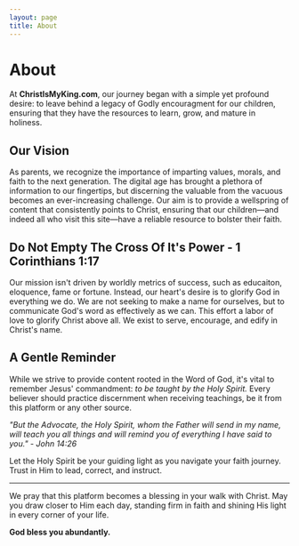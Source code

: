 ```yaml
---
layout: page
title: About
---
```


# About

At **ChristIsMyKing.com**, our journey began with a simple yet profound desire: to leave behind a legacy of Godly encouragment for our children, ensuring that they have the resources to learn, grow, and mature in holiness.

## Our Vision

As parents, we recognize the importance of imparting values, morals, and faith to the next generation. The digital age has brought a plethora of information to our fingertips, but discerning the valuable from the vacuous becomes an ever-increasing challenge. Our aim is to provide a wellspring of content that consistently points to Christ, ensuring that our children—and indeed all who visit this site—have a reliable resource to bolster their faith.

## Do Not Empty The Cross Of It's Power - 1 Corinthians 1:17

Our mission isn't driven by worldly metrics of success, such as educaiton, eloquence, fame or fortune. Instead, our heart's desire is to glorify God in everything we do. We are not seeking to make a name for ourselves, but to communicate God's word as effectively as we can. This effort a labor of love to glorify Christ above all. We exist to serve, encourage, and edify in Christ's name.

## A Gentle Reminder

While we strive to provide content rooted in the Word of God, it's vital to remember Jesus' commandment: *to be taught by the Holy Spirit.* Every believer should practice discernment when receiving teachings, be it from this platform or any other source.

*"But the Advocate, the Holy Spirit, whom the Father will send in my name, will teach you all things and will remind you of everything I have said to you." - John 14:26*

Let the Holy Spirit be your guiding light as you navigate your faith journey. Trust in Him to lead, correct, and instruct.

---

We pray that this platform becomes a blessing in your walk with Christ. May you draw closer to Him each day, standing firm in faith and shining His light in every corner of your life.

**God bless you abundantly.**
